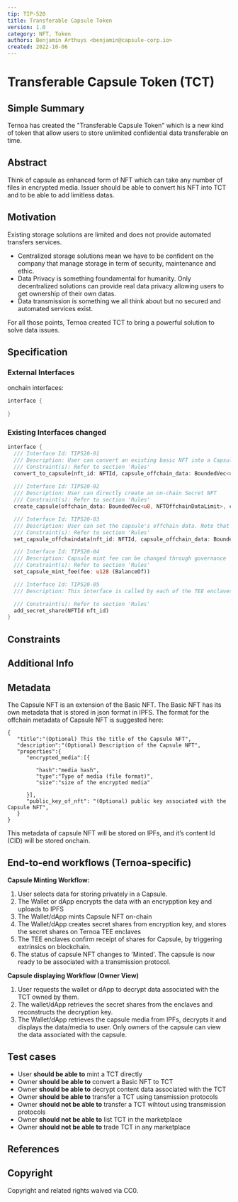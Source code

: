```yaml
---
tip: TIP-520
title: Transferable Capsule Token
version: 1.0
category: NFT, Token
authors: Benjamin Arthuys <benjamin@capsule-corp.io>
created: 2022-10-06
---
```


# Transferable Capsule Token (TCT)

## Simple Summary

Ternoa has created the "Transferable Capsule Token" which is a new kind of token that allow users to store unlimited confidential data transferable on time.

## Abstract

Think of capsule as enhanced form of NFT which can take any number of files in encrypted media. Issuer should be able to convert his NFT into TCT and to be able to add limitless datas. 

## Motivation

Existing storage solutions are limited and does not provide automated transfers services.

- Centralized storage solutions mean we have to be confident on the company that manage storage in term of security, maintenance and ethic.
- Data Privacy is something foundamental for humanity. Only decentralized solutions can provide real data privacy allowing users to get ownership of their own datas.
- Data transmission is something we all think about but no secured and automated services exist.

For all those points, Ternoa created TCT to bring a powerful solution to solve data issues.

## Specification

### External Interfaces

onchain interfaces:

```rust
interface { 
  
}
```

### Existing Interfaces changed

```rust
interface {
  /// Interface Id: TIP520-01
  /// Description: User can convert an existing basic NFT into a Capsule NFT
  /// Constraint(s): Refer to section 'Rules'
  convert_to_capsule(nft_id: NFTId, capsule_offchain_data: BoundedVec<u8, NFTOffchainDataLimit>);
  
  /// Interface Id: TIP520-02
  /// Description: User can directly create an on-chain Secret NFT
  /// Constraint(s): Refer to section 'Rules'
  create_capsule(offchain_data: BoundedVec<u8, NFTOffchainDataLimit>, capsule_offchain_data: BoundedVec<u8, NFTOffchainDataLimit>, royalty: Permill, collection_id: Option<CollectionId>, is_soulbound: bool);

  /// Interface Id: TIP520-03
  /// Description: User can set the capsule's offchain data. Note that capsules are mutable unlike secret NFTs
  /// Constraint(s): Refer to section 'Rules'
  set_capsule_offchaindata(nft_id: NFTId, capsule_offchain_data: BoundedVec<u8, NFTOffchainDataLimit>)

  /// Interface Id: TIP520-04
  /// Description: Capsule mint fee can be changed through governance
  /// Constraint(s): Refer to section 'Rules'
  set_capsule_mint_fee(fee: u128 (BalanceOf))

  /// Interface Id: TIP520-05
  /// Description: This interface is called by each of the TEE enclaves to confirm receipt of secret share for a given Capsule NFT. When all enclaves from a cluster confirm receipt of threshold shares, the Capsule NFT status goes to 'Minted', after which it can be transferred through a transmission protocol. This is a private interface available only for the enclaves to use

  /// Constraint(s): Refer to section 'Rules'
  add_secret_share(NFTId nft_id)
}
```

## Constraints

## Additional Info

## Metadata

The Capsule NFT is an extension of the Basic NFT. The Basic NFT has its own metadata that is stored in json format in IPFS. 
The format for the offchain metadata of Capsule NFT is suggested here:
```
{
   "title":"(Optional) This the title of the Capsule NFT",
   "description":"(Optional) Description of the Capsule NFT",
   "properties":{
      "encrypted_media":[{
        
         "hash":"media hash",
         "type":"Type of media (file format)",
         "size":"size of the encrypted media"
        
      }],
      "public_key_of_nft": "(Optional) public key associated with the Capsule NFT",
   }
}
```
This metadata of capsule NFT will be stored on IPFs, and it’s content Id (CID) will be stored onchain.

## End-to-end workflows (Ternoa-specific)

**Capsule Minting Workflow:**

1. User selects data for storing privately in a Capsule.
2. The Wallet or dApp encrypts the data with an encrypption key and uploads to IPFS
3. The Wallet/dApp mints Capsule NFT on-chain
4. The Wallet/dApp creates secret shares from encryption key, and stores the secret shares on Ternoa TEE enclaves
5. The TEE enclaves confirm receipt of shares for Capsule, by triggering extrinsics on blockchain.
6. The status of capsule NFT changes to 'Minted'. The capsule is now ready to be associated with a transmission protocol.

**Capsule displaying Workflow (Owner View)**

1. User requests the wallet or dApp to decrypt data associated with the TCT owned by them.
2. The wallet/dApp retrieves the secret shares from the enclaves and reconstructs the decryption key.
3. The Wallet/dApp retrieves the capsule media from IPFs, decrypts it and displays the data/media to user. Only owners of the capsule can view the data associated with the capsule.


## Test cases

- User **should be able to** mint a TCT directly
- Owner **should be able to** convert a Basic NFT to TCT
- Owner **should be able to** decrypt content data associated with the TCT
- Owner **should be able to** transfer a TCT using tansmission protocols
- Owner **should not be able to** transfer a TCT wihtout using transmission protocols
- Owner **should not be able to** list TCT in the marketplace
- Owner **should not be able to** trade TCT in any marketplace
 
## References

## Copyright

Copyright and related rights waived via CC0.